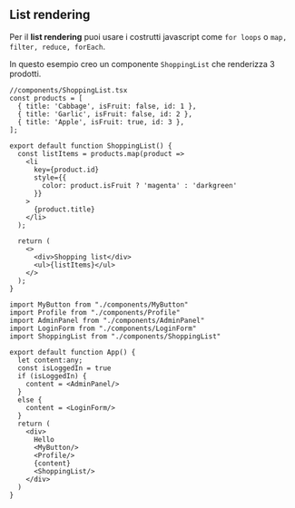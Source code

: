 ## List rendering

Per il **list rendering** puoi usare i costrutti javascript come `for loops` o `map, filter, reduce, forEach`.

In questo esempio creo un componente `ShoppingList` che renderizza 3 prodotti.

```tsx
//components/ShoppingList.tsx
const products = [
  { title: 'Cabbage', isFruit: false, id: 1 },
  { title: 'Garlic', isFruit: false, id: 2 },
  { title: 'Apple', isFruit: true, id: 3 },
];

export default function ShoppingList() {
  const listItems = products.map(product =>
    <li
      key={product.id}
      style={{
        color: product.isFruit ? 'magenta' : 'darkgreen'
      }}
    >
      {product.title}
    </li>
  );

  return (
    <>
      <div>Shopping list</div>
      <ul>{listItems}</ul>
    </>
  );
}
```

```tsx
import MyButton from "./components/MyButton"
import Profile from "./components/Profile"
import AdminPanel from "./components/AdminPanel"
import LoginForm from "./components/LoginForm"
import ShoppingList from "./components/ShoppingList"

export default function App() {
  let content:any;
  const isLoggedIn = true
  if (isLoggedIn) {
    content = <AdminPanel/>
  }
  else {
    content = <LoginForm/>
  }
  return (
    <div>
      Hello
      <MyButton/>
      <Profile/>
      {content}
      <ShoppingList/>
    </div>
  )
}

```